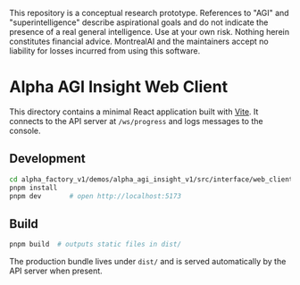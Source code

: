 This repository is a conceptual research prototype. References to "AGI" and "superintelligence" describe aspirational goals and do not indicate the presence of a real general intelligence. Use at your own risk. Nothing herein constitutes financial advice. MontrealAI and the maintainers accept no liability for losses incurred from using this software.

# Alpha AGI Insight Web Client

This directory contains a minimal React application built with [Vite](https://vitejs.dev/).
It connects to the API server at `/ws/progress` and logs messages to the console.

## Development

```bash
cd alpha_factory_v1/demos/alpha_agi_insight_v1/src/interface/web_client
pnpm install
pnpm dev       # open http://localhost:5173
```

## Build

```bash
pnpm build  # outputs static files in dist/
```

The production bundle lives under `dist/` and is served automatically by the API
server when present.
